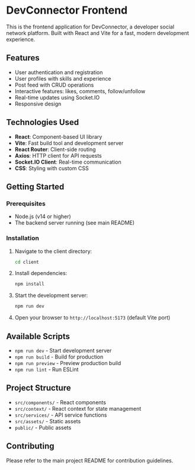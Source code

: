 # DevConnector Frontend

This is the frontend application for DevConnector, a developer social network platform. Built with React and Vite for a fast, modern development experience.

## Features

- User authentication and registration
- User profiles with skills and experience
- Post feed with CRUD operations
- Interactive features: likes, comments, follow/unfollow
- Real-time updates using Socket.IO
- Responsive design

## Technologies Used

- **React**: Component-based UI library
- **Vite**: Fast build tool and development server
- **React Router**: Client-side routing
- **Axios**: HTTP client for API requests
- **Socket.IO Client**: Real-time communication
- **CSS**: Styling with custom CSS

## Getting Started

### Prerequisites

- Node.js (v14 or higher)
- The backend server running (see main README)

### Installation

1. Navigate to the client directory:
   ```bash
   cd client
   ```

2. Install dependencies:
   ```bash
   npm install
   ```

3. Start the development server:
   ```bash
   npm run dev
   ```

4. Open your browser to `http://localhost:5173` (default Vite port)

## Available Scripts

- `npm run dev` - Start development server
- `npm run build` - Build for production
- `npm run preview` - Preview production build
- `npm run lint` - Run ESLint

## Project Structure

- `src/components/` - React components
- `src/context/` - React context for state management
- `src/services/` - API service functions
- `src/assets/` - Static assets
- `public/` - Public assets

## Contributing

Please refer to the main project README for contribution guidelines.
